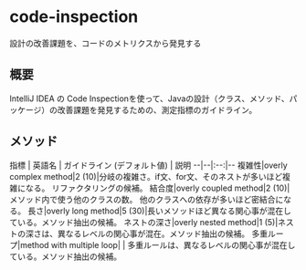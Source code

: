 # code-inspection
設計の改善課題を、コードのメトリクスから発見する

## 概要

IntelliJ IDEA の Code Inspectionを使って、Javaの設計（クラス、メソッド、パッケージ）の改善課題を発見するための、測定指標のガイドライン。

## メソッド

指標 | 英語名 | ガイドライン
(デフォルト値) | 説明 
--|--|:--:|--
複雑性|overly complex method|2 (10)|分岐の複雑さ。if文、for文、そのネストが多いほど複雑になる。
リファクタリングの候補。
結合度|overly coupled method|2 (10)| メソッド内で使う他のクラスの数。
他のクラスへの依存が多いほど密結合になる。
長さ|overly long method|5 (30)|長いメソッドほど異なる関心事が混在している。メソッド抽出の候補。
ネストの深さ|overly nested method|1 (5)|ネストの深さは、異なるレベルの関心事が混在。メソッド抽出の候補。
多重ループ|method with multiple loop| | 多重ルールは、異なるレベルの関心事が混在している。メソッド抽出の候補。
